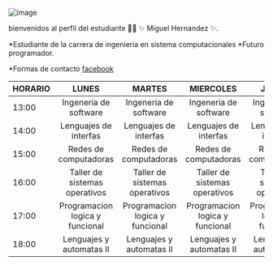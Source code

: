 

![image](https://user-images.githubusercontent.com/54967721/130877039-07255860-8d9b-4956-bc89-e0c702cf5c23.png)

bienvenidos al perfil del estudiante 👨‍🏫 ✨ Miguel Hernandez ✨.

*Estudiante de la carrera de ingenieria en sistema computacionales 
*Futuro programador.

*Formas de contacto
[facebook](https://www.facebook.com/profile.php?id=100003670884310)

|HORARIO|  LUNES                          |  MARTES                         |  MIERCOLES                  	  |  JUEVES                     	  |  VIERNES                     	  |
|-------|:--:                          	  |:---:	                          |:--:	                            |:---:	                          | :--:                            |
| 13:00 | Ingeneria de software         	| Ingeneria de software         	| Ingeneria de software         	| Ingeneria de software         	| Ingeneria de software         	| 
| 14:00 | Lenguajes de interfas 	        | Lenguajes de interfas 	        | Lenguajes de interfas 	        | Lenguajes de interfas 	        | Lenguajes de interfas 	        |
| 15:00 | Redes de computadoras         	| Redes de computadoras         	| Redes de computadoras         	| Redes de computadoras         	| Redes de computadoras         	|
| 16:00 | Taller de sistemas operativos 	| Taller de sistemas operativos 	| Taller de sistemas operativos 	| Taller de sistemas operativos 	| Taller de sistemas operativos 	|
| 17:00 | Programacion logica y funcional	| Programacion logica y funcional	| Programacion logica y funcional	| Programacion logica y funcional	| Programacion logica y funcional	|
| 18:00 | Lenguajes y automatas II      	| Lenguajes y automatas II      	| Lenguajes y automatas II      	| Lenguajes y automatas II        | Lenguajes y automatas II      	|

